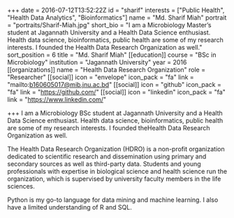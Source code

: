 +++
date = 2016-07-12T13:52:22Z
id = "sharif"
interests = ["Public Health", "Health Data Analytics", "Bioinformatics"]
name = "Md. Sharif Miah"
portrait = "portraits/Sharif-Miah.jpg"
short_bio = "I am a Microbiology Master’s student at Jagannath University and a Health Data Science enthusiast. Health data science, bioinformatics, public health are some of my research interests. I founded the Health Data Research Organization as well."
sort_position = 6
title = "Md. Sharif Miah"
[[education]]
course = "BSc in Microbiology"
institution = "Jagannath University"
year = 2016
[[organizations]]
name = "Health Data Research Organization"
role = "Researcher"
[[social]]
icon = "envelope"
icon_pack = "fa"
link = "mailto:b160605017@mib.jnu.ac.bd"
[[social]]
icon = "github"
icon_pack = "fa"
link = "https://github.com/"
[[social]]
icon = "linkedin"
icon_pack = "fa"
link = "https://www.linkedin.com/"

+++
I am a Microbiology BSc student at Jagannath
University and a Health Data Science enthusiast. Health data science, bioinformatics, public health are some of my research interests. I founded theHealth Data Research Organization as well.

The Health Data Research Organization (HDRO) is a non-profit organization dedicated to scientific research and dissemination using primary and secondary sources as well as third-party data. Students and young professionals with expertise in biological science and health science run the organization, which is supervised by university faculty members in the life sciences.

Python is my go-to language for data mining and machine learning. I also have a limited understanding of R and SQL.